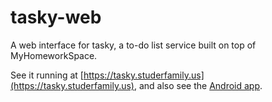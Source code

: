 # tasky-web
A web interface for tasky, a to-do list service built on top of MyHomeworkSpace.

See it running at [https://tasky.studerfamily.us](https://tasky.studerfamily.us), and also see the [Android app](https://github.com/thatoddmailbox/tasky-android).

